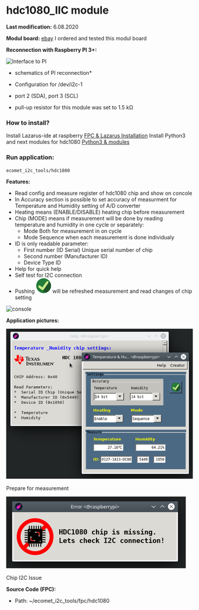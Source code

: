 # hdc1080_IIC module

**Last modification:** 6.08.2020

**Modul board:**
[ebay](https://www.ebay.com/itm/HDC1080-module-Low-Power-Temperature-with-Sensor-Humidity-Digital-Accuracy-High/143492459090?ssPageName=STRK%3AMEBIDX%3AIT&_trksid=p2057872.m2749.l2649)
I ordered and tested this modul board

**Reconnection with Raspberry PI 3+:**

![Interface to PI](Image/hdc1080_schema.PNG)
* schematics of PI reconnection*

* Configuration for /dev/i2c-1
* port 2 (SDA), port 3 (SCL)
* pull-up resistor for this module was set to 1.5 k&#937;

### How to install? ###

Install Lazarus-ide at raspberry [FPC & Lazarus Installation](../lazarus.md)
Install Python3 and next modules for hdc1080 [Python3 & modules](../../i2c_pkg/hdc1080_pkg/hdc1080_python_IIC.md)

### Run application: ###
```console
ecomet_i2c_tools/hdc1080
```

**Features:**

*  Read config and measure register of hdc1080 chip and show on concole
*  In Accuracy section is possible to set accuracy of measurment for Temperature and Humidity setting of A/D converter
*  Heating means (ENABLE/DISABLE) heating chip before measurement
*  Chip (MODE) means if measurement will be done by reading temperature and humidity in one cycle or separately:
   *  Mode Both for measurement in on cycle
   *  Mode Sequence when each measurement is done individualy
*  ID is only readable parameter:
   *  First number (ID Serial) Unique serial number of chip
   *  Second number (Manufacturer ID)
   *  Device Type ID
*  Help for quick help
*  Self test for I2C connection
*  Pushing ![ON button](./image/ON_30x30.png) will be refreshed measurement and read changes of chip setting

![console](pca9632_console.png  "Console")

**Application pictures:**

![Works](./image/appl_work.png)

Prepare for measurement

![Chip_missing](./image/appl_chip_missing.png)

Chip I2C Issue



**Source Code (FPC):**
* Path: ~/ecomet_i2c_tools/fpc/hdc1080
